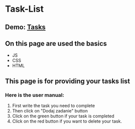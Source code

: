 # Task-List
## Demo: [Tasks](https://dorota87kmiecik.github.io/TasksList/)

## On this page are used the basics 
- JS
- CSS
- HTML 
## This page is for providing your tasks list
### Here is the user manual:

1. First write the task you need to complete
2. Then click on "Dodaj zadanie" button
3. Click on the green button if your task is completed
4. Click on the red button if you want to delete your task. 
